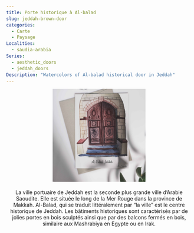 ```yaml
---
title: Porte historique à Al-balad
slug: jeddah-brown-door
categories:
  - Carte
  - Paysage
Localities: 
  - saudia-arabia
Series:
  - aesthetic_doors
  - jeddah_doors
Description: "Watercolors of Al-balad historical door in Jeddah"
---
```

<center>
<img alt="[Watercolors of Al-balad door in Jeddah" src="carte_jeddah_brown_door_featured-image.jpg" width=50%> 
<br>
<br>
La ville portuaire de Jeddah est la seconde plus grande ville d’Arabie Saoudite. Elle est située le long de la Mer Rouge dans la province de Makkah. Al-Balad, qui se traduit littéralement par “la ville” est le centre historique de Jeddah. Les bâtiments historiques sont caractérisés par de jolies portes en bois sculptés ainsi que par des balcons fermés en bois, similaire aux Mashrabiya en Egypte ou en Irak. 
<br>
<br>

</center>